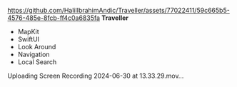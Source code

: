 
https://github.com/HalilIbrahimAndic/Traveller/assets/77022411/59c665b5-4576-485e-8fcb-ff4c0a6835fa
**Traveller**

- MapKit
- SwiftUI
- Look Around
- Navigation
- Local Search

Uploading Screen Recording 2024-06-30 at 13.33.29.mov…
